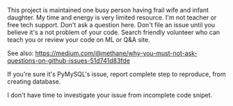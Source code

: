 This project is maintained one busy person having frail wife and infant daughter.
My time and energy is very limited resource. I'm not teacher or free tech support.
Don't ask a question here.  Don't file an issue until you believe it's a not problem of your code.
Search friendly volunteer who can teach you or review your code on ML or Q&A site.

See also: https://medium.com/@methane/why-you-must-not-ask-questions-on-github-issues-51d741d83fde


If you're sure it's PyMySQL's issue, report complete step to reproduce, from creating database.

I don't have time to investigate your issue from incomplete code snipet.
